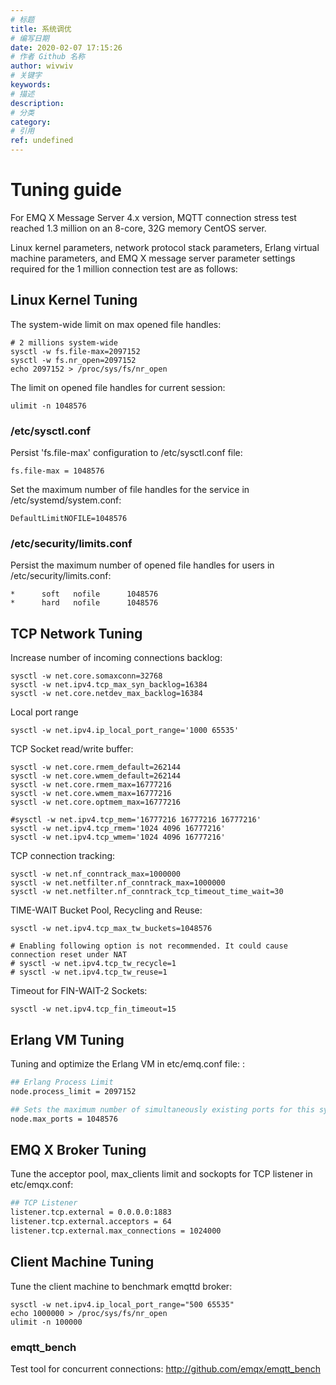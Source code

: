 ```yaml
---
# 标题
title: 系统调优
# 编写日期
date: 2020-02-07 17:15:26
# 作者 Github 名称
author: wivwiv
# 关键字
keywords:
# 描述
description:
# 分类
category: 
# 引用
ref: undefined
---
```



# Tuning guide

For EMQ X Message Server 4.x version, MQTT connection stress test reached 1.3 million on an 8-core, 32G memory CentOS server.

Linux kernel parameters, network protocol stack parameters, Erlang virtual machine parameters, and EMQ X message server parameter settings required for the 1 million connection test are as follows:

## Linux Kernel Tuning

 The system-wide limit on max opened file handles: 

    # 2 millions system-wide
    sysctl -w fs.file-max=2097152
    sysctl -w fs.nr_open=2097152
    echo 2097152 > /proc/sys/fs/nr_open

 The limit on opened file handles for current session: 

    ulimit -n 1048576

### /etc/sysctl.conf

Persist 'fs.file-max' configuration to /etc/sysctl.conf file:

    fs.file-max = 1048576

Set the maximum number of file handles for the service in /etc/systemd/system.conf:

    DefaultLimitNOFILE=1048576

### /etc/security/limits.conf

 Persist the maximum number of opened file handles for users in /etc/security/limits.conf: 

    *      soft   nofile      1048576
    *      hard   nofile      1048576

## TCP Network Tuning

 Increase number of incoming connections backlog: 

    sysctl -w net.core.somaxconn=32768
    sysctl -w net.ipv4.tcp_max_syn_backlog=16384
    sysctl -w net.core.netdev_max_backlog=16384

 Local port range 

    sysctl -w net.ipv4.ip_local_port_range='1000 65535'

 TCP Socket read/write buffer: 

    sysctl -w net.core.rmem_default=262144
    sysctl -w net.core.wmem_default=262144
    sysctl -w net.core.rmem_max=16777216
    sysctl -w net.core.wmem_max=16777216
    sysctl -w net.core.optmem_max=16777216
    
    #sysctl -w net.ipv4.tcp_mem='16777216 16777216 16777216'
    sysctl -w net.ipv4.tcp_rmem='1024 4096 16777216'
    sysctl -w net.ipv4.tcp_wmem='1024 4096 16777216'

 TCP connection tracking: 

    sysctl -w net.nf_conntrack_max=1000000
    sysctl -w net.netfilter.nf_conntrack_max=1000000
    sysctl -w net.netfilter.nf_conntrack_tcp_timeout_time_wait=30

 TIME-WAIT Bucket Pool, Recycling and Reuse: 

    sysctl -w net.ipv4.tcp_max_tw_buckets=1048576
    
    # Enabling following option is not recommended. It could cause connection reset under NAT
    # sysctl -w net.ipv4.tcp_tw_recycle=1
    # sysctl -w net.ipv4.tcp_tw_reuse=1

 Timeout for FIN-WAIT-2 Sockets: 

    sysctl -w net.ipv4.tcp_fin_timeout=15

## Erlang VM Tuning

 Tuning and optimize the Erlang VM in etc/emq.conf file: :

```bash
## Erlang Process Limit
node.process_limit = 2097152

## Sets the maximum number of simultaneously existing ports for this system
node.max_ports = 1048576
```

## EMQ X Broker Tuning

 Tune the acceptor pool, max_clients limit and sockopts for TCP listener in etc/emqx.conf: 

```bash
## TCP Listener
listener.tcp.external = 0.0.0.0:1883
listener.tcp.external.acceptors = 64
listener.tcp.external.max_connections = 1024000
```

## Client Machine Tuning

 Tune the client machine to benchmark emqttd broker: 

    sysctl -w net.ipv4.ip_local_port_range="500 65535"
    echo 1000000 > /proc/sys/fs/nr_open
    ulimit -n 100000

### emqtt_bench

 Test tool for concurrent connections:  <http://github.com/emqx/emqtt_bench>
